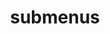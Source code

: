 ---
layout: page
title: submenus
nav: false
nav_order: 6
dropdown: true
children: 
    - title: publications
      permalink: /publications/
    # - title: divider
    # - title: projects
    #   permalink: /projects/
---